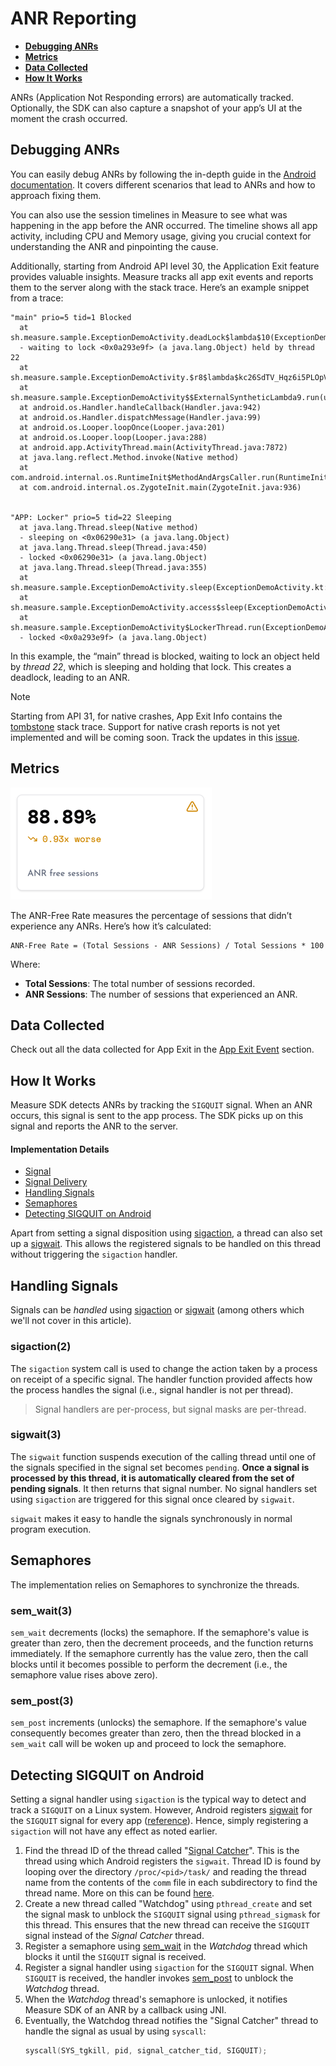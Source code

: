 # ANR Reporting

* [**Debugging ANRs**](#debugging-anrs)
* [**Metrics**](#metrics)
* [**Data Collected**](#data-collected)
* [**How It Works**](#how-it-works)

ANRs (Application Not Responding errors) are automatically tracked. Optionally, the SDK can also capture a snapshot of your app’s UI at the moment the crash occurred.

## Debugging ANRs

You can easily debug ANRs by following the in-depth guide in the [Android documentation](https://developer.android.com/topic/performance/anrs/diagnose-and-fix-anrs). It covers different scenarios that lead to ANRs and how to approach fixing them.

You can also use the session timelines in Measure to see what was happening in the app before the ANR occurred. The timeline shows all app activity, including CPU and Memory usage, giving you crucial context for understanding the ANR and pinpointing the cause.

Additionally, starting from Android API level 30, the Application Exit feature provides valuable insights. Measure tracks all app exit events and reports them to the server along with the stack trace. Here’s an example snippet from a trace:

```
"main" prio=5 tid=1 Blocked
  at sh.measure.sample.ExceptionDemoActivity.deadLock$lambda$10(ExceptionDemoActivity.kt:66)
  - waiting to lock <0x0a293e9f> (a java.lang.Object) held by thread 22
  at sh.measure.sample.ExceptionDemoActivity.$r8$lambda$kc26SdTV_Hqz6i5PLOpVXKS016U(unavailable:0)
  at sh.measure.sample.ExceptionDemoActivity$$ExternalSyntheticLambda9.run(unavailable:2)
  at android.os.Handler.handleCallback(Handler.java:942)
  at android.os.Handler.dispatchMessage(Handler.java:99)
  at android.os.Looper.loopOnce(Looper.java:201)
  at android.os.Looper.loop(Looper.java:288)
  at android.app.ActivityThread.main(ActivityThread.java:7872)
  at java.lang.reflect.Method.invoke(Native method)
  at com.android.internal.os.RuntimeInit$MethodAndArgsCaller.run(RuntimeInit.java:548)
  at com.android.internal.os.ZygoteInit.main(ZygoteInit.java:936)


"APP: Locker" prio=5 tid=22 Sleeping
  at java.lang.Thread.sleep(Native method)
  - sleeping on <0x06290e31> (a java.lang.Object)
  at java.lang.Thread.sleep(Thread.java:450)
  - locked <0x06290e31> (a java.lang.Object)
  at java.lang.Thread.sleep(Thread.java:355)
  at sh.measure.sample.ExceptionDemoActivity.sleep(ExceptionDemoActivity.kt:86)
  at sh.measure.sample.ExceptionDemoActivity.access$sleep(ExceptionDemoActivity.kt:12)
  at sh.measure.sample.ExceptionDemoActivity$LockerThread.run(ExceptionDemoActivity.kt:80)
  - locked <0x0a293e9f> (a java.lang.Object)
```

In this example, the “main” thread is blocked, waiting to lock an object held by _thread 22_, which is sleeping and holding that lock. This creates a deadlock, leading to an ANR.

> [!NOTE]  
> Starting from API 31, for native crashes, App Exit Info contains the [tombstone](https://source.android.com/docs/core/tests/debug) stack trace. Support for native crash reports is not yet implemented and will be coming soon. Track the updates in this [issue](https://github.com/measure-sh/measure/issues/103).

## Metrics

![ANR-Free Rate](assets/anr-metrics.png)

The ANR-Free Rate measures the percentage of sessions that didn’t experience any ANRs. Here’s how it’s calculated:

```
ANR-Free Rate = (Total Sessions - ANR Sessions) / Total Sessions * 100
```

Where:

- **Total Sessions**: The total number of sessions recorded.
- **ANR Sessions**: The number of sessions that experienced an ANR.

## Data Collected

Check out all the data collected for App Exit in the [App Exit Event](../../api/sdk/README.md#appexit) section.

## How It Works

Measure SDK detects ANRs by tracking the `SIGQUIT` signal. When an ANR occurs, this signal is sent to the app process. The SDK picks up on this signal and reports the ANR to the server.

#### Implementation Details

* [Signal](#handling-signals)
* [Signal Delivery](#signal-delivery)
* [Handling Signals](#handling-signals)
* [Semaphores](#semaphores)
* [Detecting SIGQUIT on Android](#detecting-sigquit-on-android)

Apart from setting a signal disposition using [sigaction](https://man7.org/linux/man-pages/man2/sigaction.2.html), a thread can also set up a [sigwait](https://man7.org/linux/man-pages/man3/sigwait.3.html). This allows the registered signals to be handled on this thread without triggering the `sigaction` handler.

## Handling Signals

Signals can be *handled* using [sigaction](https://man7.org/linux/man-pages/man2/sigaction.2.html) or [sigwait](https://man7.org/linux/man-pages/man3/sigwait.3.html) (among others which we'll not cover in this article).

### sigaction(2)

The `sigaction` system call is used to change the action taken by a process on receipt of a specific signal. The handler function provided affects how the process handles the signal (i.e., signal handler is not per thread).

> Signal handlers are per-process, but signal masks are per-thread.

### sigwait(3)

The `sigwait` function suspends execution of the calling thread until one of the signals specified in the signal set becomes `pending`. **Once a signal is processed by this thread, it is automatically cleared from the set of pending signals**. It then returns that signal number. No signal handlers set using `sigaction` are triggered for this signal once cleared by `sigwait`.

`sigwait` makes it easy to handle the signals synchronously in normal program execution.

## Semaphores

The implementation relies on Semaphores to synchronize the threads.

### sem_wait(3)

`sem_wait` decrements (locks) the semaphore. If the semaphore's value is greater than zero, then the decrement proceeds, and the function returns immediately. If the semaphore currently has the value zero, then the call blocks until it becomes possible to perform the decrement (i.e., the semaphore value rises above zero).

### sem_post(3)

`sem_post` increments (unlocks) the semaphore. If the semaphore's value consequently becomes greater than zero, then the thread blocked in a `sem_wait` call will be woken up and proceed to lock the semaphore.

## Detecting SIGQUIT on Android

Setting a signal handler using `sigaction` is the typical way to detect and track a `SIGQUIT` on a Linux system. However, Android registers [sigwait](https://man7.org/linux/man-pages/man3/sigwait.3.html) for the `SIGQUIT` signal for every app ([reference](https://android.googlesource.com/platform/art/+/refs/heads/main/runtime/signal_catcher.cc)). Hence, simply registering a `sigaction` will not have any effect as noted earlier.

1. Find the thread ID of the thread called "[Signal Catcher](https://android.googlesource.com/platform/art/+/refs/heads/main/runtime/signal_catcher.cc)". This is the thread using which Android registers the `sigwait`. Thread ID is found by looping over the directory `/proc/<pid>/task/` and reading the thread name from the contents of the `comm` file in each subdirectory to find the thread name. More on this can be found [here](https://man.freebsd.org/cgi/man.cgi?apropos=0&arch=default&format=html&manpath=CentOS+7.1&query=proc&sektion=5#:~:text=%2Fproc%2F%5Bpid%5D%2Ftask%09(since%20Linux%202.6.0%2Dtest6)).
2. Create a new thread called "Watchdog" using `pthread_create` and set the signal mask to unblock the `SIGQUIT` signal using `pthread_sigmask` for this thread. This ensures that the new thread can receive the `SIGQUIT` signal instead of the _Signal Catcher_ thread.
3. Register a semaphore using [sem_wait](https://man7.org/linux/man-pages/man3/sem_wait.3.html) in the _Watchdog_ thread which blocks it until the `SIGQUIT` signal is received.
4. Register a signal handler using `sigaction` for the `SIGQUIT` signal. When `SIGQUIT` is received, the handler invokes [sem_post](https://man7.org/linux/man-pages/man3/sem_post.3.html) to unblock the _Watchdog_ thread.
5. When the _Watchdog_ thread's semaphore is unlocked, it notifies Measure SDK of an ANR by a callback using JNI.
6. Eventually, the Watchdog thread notifies the "Signal Catcher" thread to handle the signal as usual by using `syscall`:
    ```c
    syscall(SYS_tgkill, pid, signal_catcher_tid, SIGQUIT);
    ```